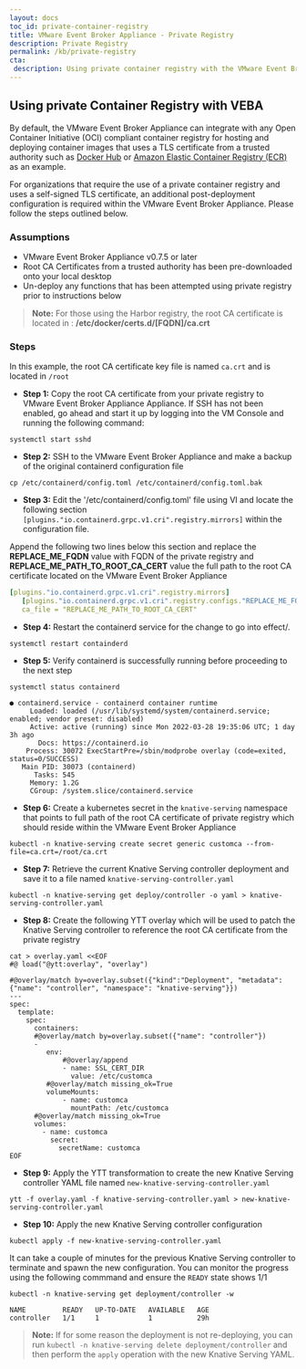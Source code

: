 ```yaml
---
layout: docs
toc_id: private-container-registry
title: VMware Event Broker Appliance - Private Registry
description: Private Registry
permalink: /kb/private-registry
cta:
 description: Using private container registry with the VMware Event Broker Appliance.
---
```


## Using private Container Registry with VEBA

By default, the VMware Event Broker Appliance can integrate with any Open Container Initiative (OCI) compliant container registry for hosting and deploying container images that uses a TLS certificate from a trusted authority such as [Docker Hub](https://hub.docker.com/) or [Amazon Elastic Container Registry (ECR)](https://aws.amazon.com/ecr/) as an example.

For organizations that require the use of a private container registry and  uses a self-signed TLS certificate, an additional post-deployment configuration is required within the VMware Event Broker Appliance. Please follow the steps outlined below.

### Assumptions

* VMware Event Broker Appliance v0.7.5 or later
* Root CA Certificates from a trusted authority has been pre-downloaded onto your local desktop
* Un-deploy any functions that has been attempted using private registry prior to instructions below

> **Note:** For those using the Harbor registry, the root CA certificate is located in : **/etc/docker/certs.d/[FQDN]/ca.crt**

### Steps

In this example, the root CA certificate key file is named `ca.crt` and is located in `/root`

- **Step 1:** Copy the root CA certificate from your private registry to VMware Event Broker Appliance Appliance. If SSH has not been enabled, go ahead and start it up by logging into the VM Console and running the following command:

```console
systemctl start sshd
```

- **Step 2:** SSH to the VMware Event Broker Appliance and make a backup of the original containerd configuration file

```console
cp /etc/containerd/config.toml /etc/containerd/config.toml.bak
```

- **Step 3:** Edit the '/etc/containerd/config.toml' file using VI and locate the following section `[plugins."io.containerd.grpc.v1.cri".registry.mirrors]` within the configuration file.

Append the following two lines below this section and replace the **REPLACE_ME_FQDN** value with FQDN of the private registry and **REPLACE_ME_PATH_TO_ROOT_CA_CERT** value the full path to the root CA certificate located on the VMware Event Broker Appliance

```yaml
[plugins."io.containerd.grpc.v1.cri".registry.mirrors]
   [plugins."io.containerd.grpc.v1.cri".registry.configs."REPLACE_ME_FQDN".tls]
   ca_file = "REPLACE_ME_PATH_TO_ROOT_CA_CERT"
```

- **Step 4:** Restart the containerd service for the change to go into effect/.

```console
systemctl restart containderd
```

- **Step 5:** Verify containerd is successfully running before proceeding to the next step

```console
systemctl status containerd

● containerd.service - containerd container runtime
     Loaded: loaded (/usr/lib/systemd/system/containerd.service; enabled; vendor preset: disabled)
     Active: active (running) since Mon 2022-03-28 19:35:06 UTC; 1 day 3h ago
       Docs: https://containerd.io
    Process: 30072 ExecStartPre=/sbin/modprobe overlay (code=exited, status=0/SUCCESS)
   Main PID: 30073 (containerd)
      Tasks: 545
     Memory: 1.2G
     CGroup: /system.slice/containerd.service
```

- **Step 6:** Create a kubernetes secret in the `knative-serving` namespace that points to full path of the root CA certificate of private registry which should reside within the VMware Event Broker Appliance

```console
kubectl -n knative-serving create secret generic customca --from-file=ca.crt=/root/ca.crt
```

- **Step 7:** Retrieve the current Knative Serving controller deployment and save it to a file named `knative-serving-controller.yaml`

```console
kubectl -n knative-serving get deploy/controller -o yaml > knative-serving-controller.yaml
```

- **Step 8:** Create the following YTT overlay which will be used to patch the Knative Serving controller to reference the root CA certificate from the private registry

```console
cat > overlay.yaml <<EOF
#@ load("@ytt:overlay", "overlay")

#@overlay/match by=overlay.subset({"kind":"Deployment", "metadata": {"name": "controller", "namespace": "knative-serving"}})
---
spec:
  template:
    spec:
      containers:
      #@overlay/match by=overlay.subset({"name": "controller"})
      -
         env:
             #@overlay/append
             - name: SSL_CERT_DIR
               value: /etc/customca
         #@overlay/match missing_ok=True
         volumeMounts:
             - name: customca
               mountPath: /etc/customca
      #@overlay/match missing_ok=True
      volumes:
        - name: customca
          secret:
            secretName: customca
EOF
```

- **Step 9:** Apply the YTT transformation to create the new Knative Serving controller YAML file named `new-knative-serving-controller.yaml`

```console
ytt -f overlay.yaml -f knative-serving-controller.yaml > new-knative-serving-controller.yaml
```

- **Step 10:** Apply the new Knative Serving controller configuration

```console
kubectl apply -f new-knative-serving-controller.yaml
```

It can take a couple of minutes for the previous Knative Serving controller to terminate and spawn the new configuration. You can monitor the progress using the following commmand and ensure the `READY` state shows 1/1

```console
kubectl -n knative-serving get deployment/controller -w

NAME         READY   UP-TO-DATE   AVAILABLE   AGE
controller   1/1     1            1           29h
```

> **Note:** If for some reason the deployment is not re-deploying, you can run `kubectl -n knative-serving delete deployment/controller` and then perform the `apply` operation with the new Knative Serving YAML.
